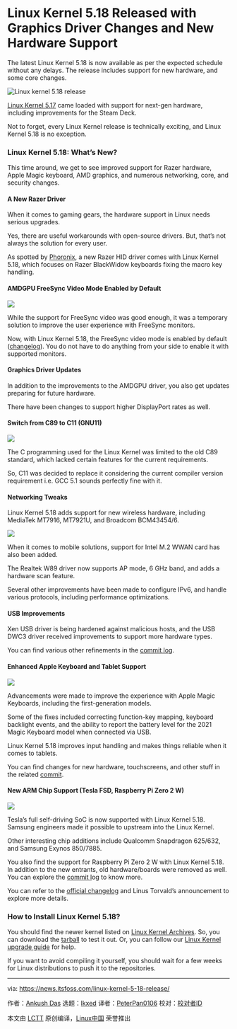 [#]: subject: "Linux Kernel 5.18 Released with Graphics Driver Changes and New Hardware Support"
[#]: via: "https://news.itsfoss.com/linux-kernel-5-18-release/"
[#]: author: "Ankush Das https://news.itsfoss.com/author/ankush/"
[#]: collector: "lkxed"
[#]: translator: "PeterPan0106"
[#]: reviewer: " "
[#]: publisher: " "
[#]: url: " "

Linux Kernel 5.18 Released with Graphics Driver Changes and New Hardware Support
======
The latest Linux Kernel 5.18 is now available as per the expected schedule without any delays. The release includes support for new hardware, and some core changes.

![Linux kernel 5.18 release][1]

[Linux Kernel 5.17][2] came loaded with support for next-gen hardware, including improvements for the Steam Deck.

Not to forget, every Linux Kernel release is technically exciting, and Linux Kernel 5.18 is no exception.

### Linux Kernel 5.18: What’s New?

This time around, we get to see improved support for Razer hardware, Apple Magic keyboard, AMD graphics, and numerous networking, core, and security changes.

#### A New Razer Driver

When it comes to gaming gears, the hardware support in Linux needs serious upgrades.

Yes, there are useful workarounds with open-source drivers. But, that’s not always the solution for every user.

As spotted by [Phoronix][3], a new Razer HID driver comes with Linux Kernel 5.18, which focuses on Razer BlackWidow keyboards fixing the macro key handling.

#### AMDGPU FreeSync Video Mode Enabled by Default

![][4]

While the support for FreeSync video was good enough, it was a temporary solution to improve the user experience with FreeSync monitors.

Now, with Linux Kernel 5.18, the FreeSync video mode is enabled by default ([changelog][5]). You do not have to do anything from your side to enable it with supported monitors.

#### Graphics Driver Updates

In addition to the improvements to the AMDGPU driver, you also get updates preparing for future hardware.

There have been changes to support higher DisplayPort rates as well.

#### Switch from C89 to C11 (GNU11)

![][6]

The C programming used for the Linux Kernel was limited to the old C89 standard, which lacked certain features for the current requirements.

So, C11 was decided to replace it considering the current compiler version requirement i.e. GCC 5.1 sounds perfectly fine with it.

#### Networking Tweaks

Linux Kernel 5.18 adds support for new wireless hardware, including MediaTek MT7916, MT7921U, and Broadcom BCM43454/6.

![][7]

When it comes to mobile solutions, support for Intel M.2 WWAN card has also been added.

The Realtek W89 driver now supports AP mode, 6 GHz band, and adds a hardware scan feature.

Several other improvements have been made to configure IPv6, and handle various protocols, including performance optimizations.

#### USB Improvements

Xen USB driver is being hardened against malicious hosts, and the USB DWC3 driver received improvements to support more hardware types.

You can find various other refinements in the [commit log][8].

#### Enhanced Apple Keyboard and Tablet Support

![][9]

Advancements were made to improve the experience with Apple Magic Keyboards, including the first-generation models.

Some of the fixes included correcting function-key mapping, keyboard backlight events, and the ability to report the battery level for the 2021 Magic Keyboard model when connected via USB.

Linux Kernel 5.18 improves input handling and makes things reliable when it comes to tablets.

You can find changes for new hardware, touchscreens, and other stuff in the related [commit][10].

#### New ARM Chip Support (Tesla FSD, Raspberry Pi Zero 2 W)

![][11]

Tesla’s full self-driving SoC is now supported with Linux Kernel 5.18. Samsung engineers made it possible to upstream into the Linux Kernel.

Other interesting chip additions include Qualcomm Snapdragon 625/632, and Samsung Exynos 850/7885.

You also find the support for Raspberry Pi Zero 2 W with Linux Kernel 5.18. In addition to the new entrants, old hardware/boards were removed as well. You can explore the [commit l][12]og to know more.

You can refer to the [official changelog][13] and Linus Torvald’s announcement to explore more details.

### How to Install Linux Kernel 5.18?

You should find the newer kernel listed on [Linux Kernel Archives][14]. So, you can download the [tarball][15] to test it out. Or, you can follow our [Linux Kernel upgrade guide][16] for help.

If you want to avoid compiling it yourself, you should wait for a few weeks for Linux distributions to push it to the repositories.

--------------------------------------------------------------------------------

via: https://news.itsfoss.com/linux-kernel-5-18-release/

作者：[Ankush Das][a]
选题：[lkxed][b]
译者：[PeterPan0106](https://github.com/PeterPan0106)
校对：[校对者ID](https://github.com/校对者ID)

本文由 [LCTT](https://github.com/LCTT/TranslateProject) 原创编译，[Linux中国](https://linux.cn/) 荣誉推出

[a]: https://news.itsfoss.com/author/ankush/
[b]: https://github.com/lkxed
[1]: https://news.itsfoss.com/wp-content/uploads/2022/05/kernel-5-18-release.png
[2]: https://news.itsfoss.com/linux-kernel-5-17-release/
[3]: https://www.phoronix.com/scan.php?page=news_item&px=Linux-5.18-HID
[4]: https://news.itsfoss.com/wp-content/uploads/2022/05/amd-linux-5-18-1024x576.jpg
[5]: https://lists.freedesktop.org/archives/amd-gfx/2022-February/075262.html
[6]: https://news.itsfoss.com/wp-content/uploads/2022/05/c-linux-5-18-1024x576.jpg
[7]: https://news.itsfoss.com/wp-content/uploads/2022/05/networking-linux-5-18-1024x576.jpg
[8]: https://lore.kernel.org/lkml/Yj7vGtn8fILavjyL@kroah.com/
[9]: https://news.itsfoss.com/wp-content/uploads/2022/05/apple-linux-5-18-1024x576.jpg
[10]: https://lore.kernel.org/lkml/nycvar.YFH.7.76.2203231015060.24795@cbobk.fhfr.pm/
[11]: https://news.itsfoss.com/wp-content/uploads/2022/05/arm-linux-5-18-1024x576.jpg
[12]: https://git.kernel.org/pub/scm/linux/kernel/git/torvalds/linux.git/commit/?id=baaa68a9796ef2cadfe5caaf4c730412eda0f31c
[13]: https://lore.kernel.org/lkml/CAHk-=wjiqyoH6qntYvYTjR1F2L-pHtgX9esZMRS13iktCOJ1zA@mail.gmail.com/T/#u
[14]: https://www.kernel.org/
[15]: https://git.kernel.org/torvalds/t/linux-5.16.tar.gz
[16]: https://itsfoss.com/upgrade-linux-kernel-ubuntu/
